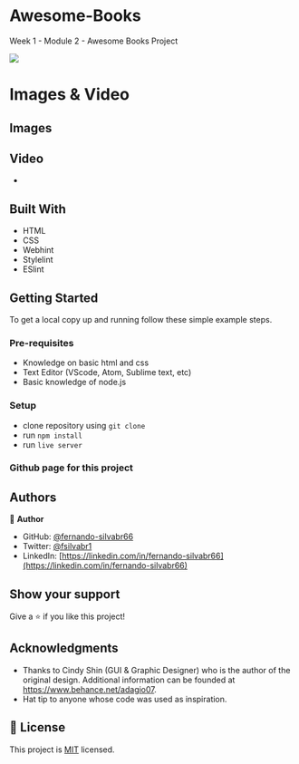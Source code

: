 # Awesome-Books

Week 1 - Module 2 - Awesome Books Project 

![](https://img.shields.io/badge/Microverse-blueviolet)


# Images & Video

## Images

<!-- ![screenshot](app-screenshot.jpg) update with project screenshot when available -->

## Video

- 

  

## Built With

- HTML
- CSS
- Webhint
- Stylelint
- ESlint

## Getting Started

To get a local copy up and running follow these simple example steps.

### Pre-requisites

- Knowledge on basic html and css
- Text Editor (VScode, Atom, Sublime text, etc)
- Basic knowledge of node.js

### Setup

- clone repository using `git clone`
- run `npm install`
- run `live server`

### Github page for this project

<!-- - https://fernando-silvabr66.github.io/webdevweek/ update link for Github page when available -->


## Authors

👤 **Author**

- GitHub: [@fernando-silvabr66](https://github.com/fernando-silvabr66)
- Twitter: [@fsilvabr1](https://twitter.com/fsilvabr1)
- LinkedIn: [https://linkedin.com/in/fernando-silvabr66](https://linkedin.com/in/fernando-silvabr66)

<!-- Include Nizam´s info -->

## Show your support

Give a ⭐️ if you like this project!

## Acknowledgments

- Thanks to Cindy Shin (GUI & Graphic Designer) who is the author of the original design. Additional information can be founded at https://www.behance.net/adagio07.
- Hat tip to anyone whose code was used as inspiration.

## 📝 License

This project is [MIT](./MIT.md) licensed.

